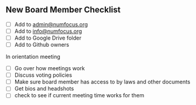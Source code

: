 ## New Board Member Checklist

- [ ] Add to admin@numfocus.org
- [ ] Add to info@numfocus.org
- [ ] Add to Google Drive folder
- [ ] Add to Github owners 

In orientation meeting

- [ ] Go over how meetings work
- [ ] Discuss voting policies
- [ ] Make sure board member has access to by laws and other documents
- [ ] Get bios and headshots
- [ ] check to see if current meeting time works for them
